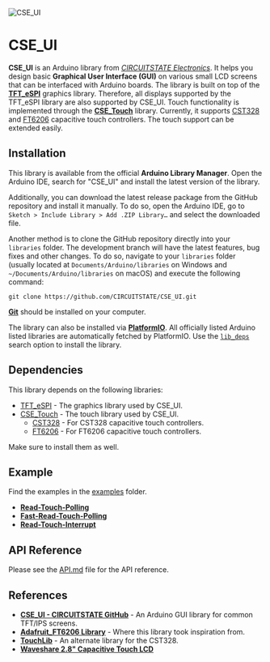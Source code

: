 
![CSE_UI](https://socialify.git.ci/CIRCUITSTATE/CSE_UI/image?description=1&font=KoHo&forks=1&issues=1&logo=https%3A%2F%2Fwww.circuitstate.com%2Fwp-content%2Fuploads%2F2024%2F05%2FCIRCUITSTATE-R-Emblem-20052024-2.svg&name=1&pattern=Circuit%20Board&pulls=1&stargazers=1&theme=Auto)

# CSE_UI

**CSE_UI** is an Arduino library from [*CIRCUITSTATE Electronics*](https://www.circuitstate.com/). It helps you design basic **Graphical User Interface (GUI)** on various small LCD screens that can be interfaced with Arduino boards. The library is built on top of the [**TFT_eSPI**](https://github.com/Bodmer/TFT_eSPI) graphics library. Therefore, all displays supported by the TFT_eSPI library are also supported by CSE_UI. Touch functionality is implemented through the [**CSE_Touch**](https://github.com/CIRCUITSTATE/CSE_Touch) library. Currently, it supports [CST328](https://github.com/CIRCUITSTATE/CSE_CST328) and [FT6206](https://github.com/CIRCUITSTATE/CSE_FT6206) capacitive touch controllers. The touch support can be extended easily.

## Installation

This library is available from the official **Arduino Library Manager**. Open the Arduino IDE, search for "CSE_UI" and install the latest version of the library.

Additionally, you can download the latest release package from the GitHub repository and install it manually. To do so, open the Arduino IDE, go to `Sketch > Include Library > Add .ZIP Library…` and select the downloaded file.

Another method is to clone the GitHub repository directly into your `libraries` folder. The development branch will have the latest features, bug fixes and other changes. To do so, navigate to your `libraries` folder (usually located at `Documents/Arduino/libraries` on Windows and `~/Documents/Arduino/libraries` on macOS) and execute the following command:

```
git clone https://github.com/CIRCUITSTATE/CSE_UI.git
```

[**Git**](https://git-scm.com) should be installed on your computer.

The library can also be installed via [**PlatformIO**](https://platformio.org). All officially listed Arduino listed libraries are automatically fetched by PlatformIO. Use the [`lib_deps`](https://docs.platformio.org/en/latest/projectconf/sections/env/options/library/lib_deps.html) search option to install the library.

## Dependencies

This library depends on the following libraries:

- [TFT_eSPI](https://github.com/Bodmer/TFT_eSPI) - The graphics library used by CSE_UI.
- [CSE_Touch](https://github.com/CIRCUITSTATE/CSE_Touch) - The touch library used by CSE_UI.
  - [CST328](https://github.com/CIRCUITSTATE/CSE_CST328) - For CST328 capacitive touch controllers.
  - [FT6206](https://github.com/CIRCUITSTATE/CSE_FT6206) - For FT6206 capacitive touch controllers.

Make sure to install them as well.

## Example

Find the examples in the [examples](examples) folder.

  - [**Read-Touch-Polling**](examples/Read-Touch-Polling/Read-Touch-Polling.ino)
  - [**Fast-Read-Touch-Polling**](examples/Fast-Read-Touch-Polling/Fast-Read-Touch-Polling.ino)
  - [**Read-Touch-Interrupt**](examples/Read-Touch-Interrupt/Read-Touch-Interrupt.ino)

## API Reference

Please see the [API.md](/docs/API.md) file for the API reference.

## References

-  [**CSE_UI - CIRCUITSTATE GitHub**](https://github.com/CIRCUITSTATE/CSE_UI) - An Arduino GUI library for common TFT/IPS screens.
-  [**Adafruit_FT6206 Library**](https://github.com/adafruit/Adafruit_FT6206_Library) - Where this library took inspiration from.
-  [**TouchLib**](https://github.com/mmMicky/TouchLib/tree/main) - An alternate library for the CST328.
-  [**Waveshare 2.8" Capacitive Touch LCD**](https://www.waveshare.com/wiki/2.8inch_Capacitive_Touch_LCD)
